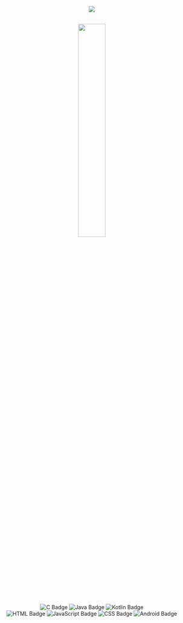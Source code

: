 <p align = "center">
<img src="https://capsule-render.vercel.app/api?type=waving&color=auto&height=250&section=header&text=Goeun&fontSize=70"/>
</p>
<br>
<div align="center">
   <a href="https://hits.seeyoufarm.com">
     <img src="https://github-readme-stats.vercel.app/api/top-langs/?username=Jang-Goeun&layout=donut&show_icons=true&theme=material-palenight&hide_border=true&bg_color=fff&icon_color=58A6FF&text_color=000&title_color=58A6FF&count_private=true&exclude_repo=Face-Transfer-Application" width=38% />
   </a>
<!--<a href="https://github.com/anuraghazra/github-readme-stats">
  <img src="https://github-readme-stats.vercel.app/api?username=Jang-Goeun&show_icons=true&theme=material-palenight&hide_border=true&bg_color=fff&icon_color=58A6FF&text_color=000&title_color=58A6FF&count_private=true" width=56% />-->
</div>
<br>
<br>
<br>
<div align="center">
  <img src="https://img.shields.io/badge/C-00599C?style=for-the-badge&logo=c&logoColor=white" alt="C Badge"/>
  <img src="https://img.shields.io/badge/Java-ED8B00?style=for-the-badge&logo=openjdk&logoColor=white" alt="Java Badge"/>
  <img src="https://img.shields.io/badge/Kotlin-0095D5?&style=for-the-badge&logo=kotlin&logoColor=white" alt="Kotlin Badge"/>
  <br>
  <img src="https://img.shields.io/badge/HTML-239120?style=for-the-badge&logo=html5&logoColor=white" alt="HTML Badge"/>
  <img src="https://img.shields.io/badge/JavaScript-F7DF1E?style=for-the-badge&logo=JavaScript&logoColor=white" alt="JavaScript Badge"/>
  <img src="https://img.shields.io/badge/CSS-239120?&style=for-the-badge&logo=css3&logoColor=white" alt="CSS Badge"/>
  <img src="https://img.shields.io/badge/Android-3DDC84?style=for-the-badge&logo=android&logoColor=white" alt="Android Badge"/>
</div>
